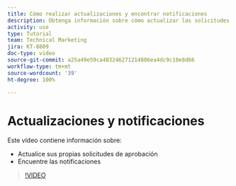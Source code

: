```yaml
---
title: Cómo realizar actualizaciones y encontrar notificaciones
description: Obtenga información sobre cómo actualizar las solicitudes de aprobación y encontrar las notificaciones.
activity: use
type: Tutorial
team: Technical Marketing
jira: KT-8809
doc-type: video
source-git-commit: a25a49e59ca483246271214886ea4dc9c10e8d66
workflow-type: tm+mt
source-wordcount: '39'
ht-degree: 100%

---
```


# Actualizaciones y notificaciones

Este vídeo contiene información sobre:

* Actualice sus propias solicitudes de aprobación
* Encuentre las notificaciones

>[!VIDEO](https://video.tv.adobe.com/v/335109/?quality=12&learn=on)

<!---
learn more URLS
Tag others on updates
Update work
--->

